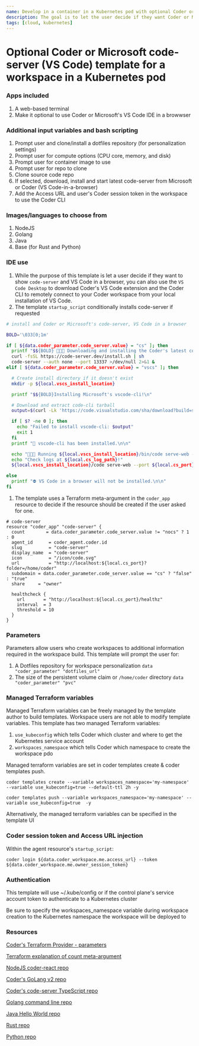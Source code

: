 ```yaml
---
name: Develop in a container in a Kubernetes pod with optional Coder or Microsoft code-server
description: The goal is to let the user decide if they want Coder or Microsoft code-server (VS Code in a browser) 
tags: [cloud, kubernetes]
---
```


# Optional Coder or Microsoft code-server (VS Code) template for a workspace in a Kubernetes pod

### Apps included
1. A web-based terminal
1. Make it optional to use Coder or Microsoft's VS Code IDE in a browwser

### Additional input variables and bash scripting
1. Prompt user and clone/install a dotfiles repository (for personalization settings)
1. Prompt user for compute options (CPU core, memory, and disk)
1. Prompt user for container image to use
1. Prompt user for repo to clone
1. Clone source code repo
1. If selected, download, install and start latest code-server from Microsoft or Coder (VS Code-in-a-browser)
1. Add the Access URL and user's Coder session token in the workspace to use the Coder CLI

### Images/languages to choose from
1. NodeJS
1. Golang
1. Java
1. Base (for Rust and Python)

### IDE use
1. While the purpose of this template is let a user decide if they want to show `code-server` and VS Code in a browser, you can also use the `VS Code Desktop` to download Coder's VS Code extension and the Coder CLI to remotely connect to your Coder workspace from your local installation of VS Code.
1. The template `startup_script` conditionally installs code-server if requested

```sh
# install and Coder or Microsoft's code-server, VS Code in a browser 

BOLD='\033[0;1m'

if [ ${data.coder_parameter.code_server.value} = "cs" ]; then
  printf "$${BOLD} 🧑🏼‍💻 Downloading and installing the Coder's latest code-server IDE...\n"
  curl -fsSL https://code-server.dev/install.sh | sh
  code-server --auth none --port 13337 >/dev/null 2>&1 &
elif [ ${data.coder_parameter.code_server.value} = "vscs" ]; then

  # Create install directory if it doesn't exist
  mkdir -p ${local.vscs_install_location}

  printf "$${BOLD}Installing Microsoft's vscode-cli!\n"

  # Download and extract code-cli tarball
  output=$(curl -Lk 'https://code.visualstudio.com/sha/download?build=stable&os=cli-alpine-x64' --output vscode_cli.tar.gz && tar -xf vscode_cli.tar.gz -C ${local.vscs_install_location} && rm vscode_cli.tar.gz)

  if [ $? -ne 0 ]; then
    echo "Failed to install vscode-cli: $output"
    exit 1
  fi
  printf "🥳 vscode-cli has been installed.\n\n"

  echo "🧑🏼‍💻 Running ${local.vscs_install_location}/bin/code serve-web --port ${local.cs_port} --without-connection-token --accept-server-license-terms in the background..."
  echo "Check logs at ${local.cs_log_path}!"
  ${local.vscs_install_location}/code serve-web --port ${local.cs_port} --without-connection-token --accept-server-license-terms --extensions-dir /home/coder/.vscode-server/extensions --log debug >${local.cs_log_path} 2>&1 &

else
  printf "⛔️ VS Code in a browser will not be installed.\n\n"
fi
```

1. The template uses a Terraform meta-argument in the `coder_app` resource to decide if the resource should be created if the user asked for one.

```hcl
# code-server
resource "coder_app" "code-server" {
  count        = data.coder_parameter.code_server.value != "nocs" ? 1 : 0
  agent_id      = coder_agent.coder.id
  slug          = "code-server"  
  display_name  = "code-server"
  icon          = "/icon/code.svg"
  url           = "http://localhost:${local.cs_port}?folder=/home/coder"
  subdomain = data.coder_parameter.code_server.value == "cs" ? "false" : "true"
  share     = "owner"

  healthcheck {
    url       = "http://localhost:${local.cs_port}/healthz"
    interval  = 3
    threshold = 10
  }  
}
```

### Parameters
Parameters allow users who create workspaces to additional information required in the workspace build. This template will prompt the user for:
1. A Dotfiles repository for workspace personalization `data "coder_parameter" "dotfiles_url"`
2. The size of the persistent volume claim or `/home/coder` directory `data "coder_parameter" "pvc"`

### Managed Terraform variables
Managed Terraform variables can be freely managed by the template author to build templates. Workspace users are not able to modify template variables. This template has two managed Terraform variables:
1. `use_kubeconfig` which tells Coder which cluster and where to get the Kubernetes service account
2. `workspaces_namespace` which tells Coder which namespace to create the workspace pdo

Managed terraform variables are set in coder templates create & coder templates push.

`coder templates create --variable workspaces_namespace='my-namespace' --variable use_kubeconfig=true --default-ttl 2h -y`

`coder templates push --variable workspaces_namespace='my-namespace' --variable use_kubeconfig=true  -y`

Alternatively, the managed  terraform variables can be specified in the template UI

### Coder session token and Access URL injection

Within the agent resource's `startup_script`:

```hcl
coder login ${data.coder_workspace.me.access_url} --token ${data.coder_workspace.me.owner_session_token}
```
### Authentication

This template will use ~/.kube/config or if the control plane's service account token to authenticate to a Kubernetes cluster

Be sure to specify the workspaces_namespace variable during workspace creation to the Kubernetes namespace the workspace will be deployed to

### Resources
[Coder's Terraform Provider - parameters](https://registry.terraform.io/providers/coder/coder/latest/docs/data-sources/parameter)

[Terraform explanation of count meta-argument](https://developer.hashicorp.com/terraform/language/meta-arguments/count)

[NodeJS coder-react repo](https://github.com/mark-theshark/coder-react)

[Coder's GoLang v2 repo](https://github.com/coder/coder)

[Coder's code-server TypeScript repo](https://github.com/coder/code-server)

[Golang command line repo](https://github.com/sharkymark/commissions)

[Java Hello World repo](https://github.com/sharkymark/java_helloworld)

[Rust repo](https://github.com/sharkymark/rust-hw)

[Python repo](https://github.com/sharkymark/python_commissions)

